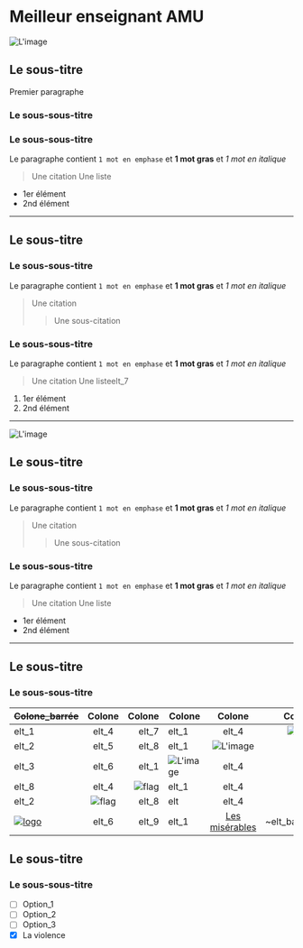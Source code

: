 # Meilleur enseignant AMU
![L'image](https://media.licdn.com/dms/image/v2/D4E03AQHPUOqc3YcwJg/profile-displayphoto-shrink_200_200/profile-displayphoto-shrink_200_200/0/1698057122388?e=2147483647&v=beta&t=1eZ0wmgaAbXuf0sicPLQNcjPkQueZgYPu5s-KNSY2Qg)
## Le sous-titre
Premier paragraphe
### Le sous-sous-titre
### Le sous-sous-titre
Le paragraphe contient `1 mot en emphase` et **1 mot gras** et *1 mot en italique*
> Une citation
Une liste
- 1er élément
- 2nd élément
---
## Le sous-titre
### Le sous-sous-titre
Le paragraphe contient `1 mot en emphase` et **1 mot gras** et *1 mot en italique*
> Une citation
>
> > Une sous-citation
### Le sous-sous-titre
Le paragraphe contient `1 mot en emphase` et **1 mot gras** et *1 mot en italique*
> Une citation
Une listeelt_7
1. 1er élément
2. 2nd élément
___
![L'image](https://media.licdn.com/dms/image/v2/C4E03AQEAnSvZSN4kaA/profile-displayphoto-shrink_400_400/profile-displayphoto-shrink_400_400/0/1517671888309?e=2147483647&v=beta&t=RJMrkZE2fs3qH5LXHm-rJowaQYZ74Yn5G5yfJNWThZQ)
## Le sous-titre
### Le sous-sous-titre
Le paragraphe contient `1 mot en emphase` et **1 mot gras** et *1 mot en italique*
> Une citation
>
> > Une sous-citation
### Le sous-sous-titre
Le paragraphe contient `1 mot en emphase` et **1 mot gras** et *1 mot en italique*
> Une citation
Une liste
- 1er élément
- 2nd élément
***
## Le sous-titre
### Le sous-sous-titre
| ~~Colone_barrée~~ | Colone | Colone | Colone | Colone | Colone |
| ------------- |:-------------:| -----:| ------------- |:-------------:| -----:|
| elt_1 | elt_4 | elt_7 | elt_1 | elt_4 | ![logo](https://www.mickael-martin-nevot.com/favicon.ico) |
| elt_2 | elt_5 | elt_8 | elt_1 | ![L'image](https://media.licdn.com/dms/image/v2/D4E03AQHPUOqc3YcwJg/profile-displayphoto-shrink_200_200/profile-displayphoto-shrink_200_200/0/1698057122388?e=2147483647&v=beta&t=1eZ0wmgaAbXuf0sicPLQNcjPkQueZgYPu5s-KNSY2Qg) | elt_7 |
| elt_3 | elt_6 | elt_1 | ![L'image](https://media.licdn.com/dms/image/v2/C4E03AQEAnSvZSN4kaA/profile-displayphoto-shrink_400_400/profile-displayphoto-shrink_400_400/0/1517671888309?e=2147483647&v=beta&t=RJMrkZE2fs3qH5LXHm-rJowaQYZ74Yn5G5yfJNWThZQ) | elt_4 | elt_7 |
| elt_8| elt_4 | ![flag](https://upload.wikimedia.org/wikipedia/commons/thumb/7/73/Flag_of_Romania.svg/2560px-Flag_of_Romania.svg.png) | elt_1 | elt_4 | elt_7 |
| elt_2 | ![flag](https://upload.wikimedia.org/wikipedia/commons/thumb/c/c3/Flag_of_France.svg/2560px-Flag_of_France.svg.png) | elt_8 | elt | elt_4 | elt_7 |
| [![logo](https://upload.wikimedia.org/wikipedia/commons/e/ef/Youtube_logo.png)](https://www.youtube.com/@mmartinnevot)  | elt_6 | elt_9 | elt_1 | [Les misérables](https://beq.ebooksgratuits.com/vents/Hugo-miserables-1.pdf) | ~elt_barré~ |
## Le sous-titre
### Le sous-sous-titre
- [ ] Option_1
- [ ] Option_2
- [ ] Option_3
- [X] La violence
